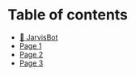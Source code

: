 # Table of contents

* [🤖 JarvisBot](README.md)
* [Page 1](page-1.md)
* [Page 2](page-2.md)
* [Page 3](page-3.md)
